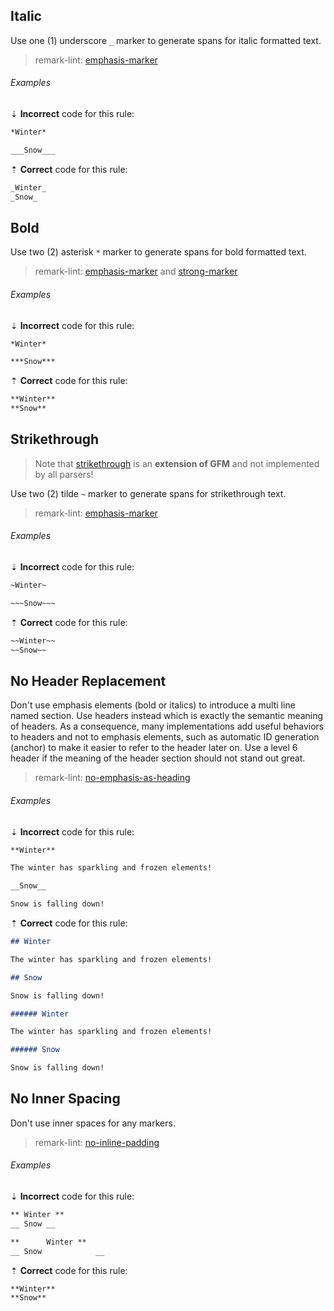 ## Italic

Use one (1) underscore `_` marker to generate spans for italic formatted text.

> remark-lint: [emphasis-marker][remark-lint-emphasis-marker]

###### Examples

⇣ **Incorrect** code for this rule:

<!-- prettier-ignore-start -->

```markdown
*Winter*
```

```markdown
___Snow___
```

<!-- prettier-ignore-end -->

⇡ **Correct** code for this rule:

```markdown
_Winter_
_Snow_
```

## Bold

Use two (2) asterisk `*` marker to generate spans for bold formatted text.

> remark-lint: [emphasis-marker][remark-lint-emphasis-marker] and [strong-marker][remark-lint-strong-marker]

###### Examples

⇣ **Incorrect** code for this rule:

<!-- prettier-ignore-start -->

```markdown
*Winter*
```

```markdown
***Snow***
```

<!-- prettier-ignore-end -->

⇡ **Correct** code for this rule:

```markdown
**Winter**
**Snow**
```

## Strikethrough

> Note that [strikethrough][gfm-spec-strikethrough] is an **extension of GFM** and not implemented by all parsers!

Use two (2) tilde `~` marker to generate spans for strikethrough text.

> remark-lint: [emphasis-marker][remark-lint-emphasis-marker]

###### Examples

⇣ **Incorrect** code for this rule:

<!-- prettier-ignore-start -->

```markdown
~Winter~
```

```markdown
~~~Snow~~~
```

<!-- prettier-ignore-end -->

⇡ **Correct** code for this rule:

```markdown
~~Winter~~
~~Snow~~
```

## No Header Replacement

Don't use emphasis elements (bold or italics) to introduce a multi line named section. Use headers instead which is exactly the semantic meaning of headers. As a consequence, many implementations add useful behaviors to headers and not to emphasis elements, such as automatic ID generation (anchor) to make it easier to refer to the header later on. Use a level 6 header if the meaning of the header section should not stand out great.

> remark-lint: [no-emphasis-as-heading][remark-lint-no-emphasis-as-heading]

###### Examples

⇣ **Incorrect** code for this rule:

<!-- prettier-ignore-start -->

```markdown
**Winter**

The winter has sparkling and frozen elements!

__Snow__

Snow is falling down!
```

<!-- prettier-ignore-end -->

⇡ **Correct** code for this rule:

```markdown
## Winter

The winter has sparkling and frozen elements!

## Snow

Snow is falling down!
```

```markdown
###### Winter

The winter has sparkling and frozen elements!

###### Snow

Snow is falling down!
```

## No Inner Spacing

Don't use inner spaces for any markers.

> remark-lint: [no-inline-padding][remark-lint-no-inline-padding]

###### Examples

⇣ **Incorrect** code for this rule:

<!-- prettier-ignore-start -->

```markdown
** Winter **
__ Snow __
```

```markdown
**      Winter **
__ Snow            __
```

<!-- prettier-ignore-end -->

⇡ **Correct** code for this rule:

```markdown
**Winter**
**Snow**
```

[gfm-spec-strikethrough]: https://github.github.com/gfm/#strikethrough-extension-
[remark-lint-emphasis-marker]: https://github.com/remarkjs/remark-lint/tree/main/packages/remark-lint-emphasis-marker
[remark-lint-no-emphasis-as-heading]: https://github.com/remarkjs/remark-lint/tree/main/packages/remark-lint-no-emphasis-as-heading
[remark-lint-no-inline-padding]: https://github.com/remarkjs/remark-lint/tree/main/packages/remark-lint-no-inline-padding
[remark-lint-strong-marker]: https://github.com/remarkjs/remark-lint/tree/main/packages/remark-lint-strong-marker
